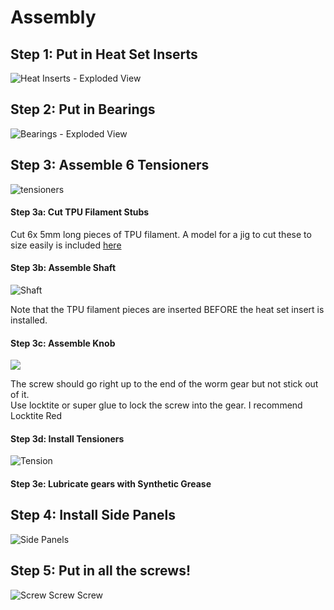 # Assembly

## Step 1: Put in Heat Set Inserts

![Heat Inserts - Exploded View](./exploded%20views/Step%201%20-%20Heat%20Set%20Inserts.png)

## Step 2: Put in Bearings

![Bearings - Exploded View](./exploded%20views/Step%202%20-%20Bearings.png)

## Step 3: Assemble 6 Tensioners

![tensioners](./exploded%20views/Tensioner%20Assembled.png)

#### Step 3a: Cut TPU Filament Stubs

Cut 6x 5mm long pieces of TPU filament.  A model for a jig to cut these to size easily is included [here](./ExoGuitar%20-%20TPU%20Cutting%20Jig.3mf)

#### Step 3b: Assemble Shaft 

![Shaft](./exploded%20views/Step%203a%20-%20Tensioner%20Shaft%20x6.png)

Note that the TPU filament pieces are inserted BEFORE the heat set insert is installed. 

#### Step 3c: Assemble Knob

![](./exploded%20views/Step%203b%20-%20Tensioner%20Knob%20x6.png)

The screw should go right up to the end of the worm gear but not stick out of it.   
Use locktite or super glue to lock the screw into the gear.  I recommend Locktite Red

#### Step 3d: Install Tensioners

![Tension](./exploded%20views/Step%203c%20-%20Tensioners.png)

#### Step 3e: Lubricate gears with Synthetic Grease

## Step 4: Install Side Panels

![Side Panels](./exploded%20views/Step%204%20-%20Side%20Panels.png)

## Step 5: Put in all the screws!

![Screw Screw Screw](./exploded%20views/Step%205%20-%20Final%20Screws.png)
